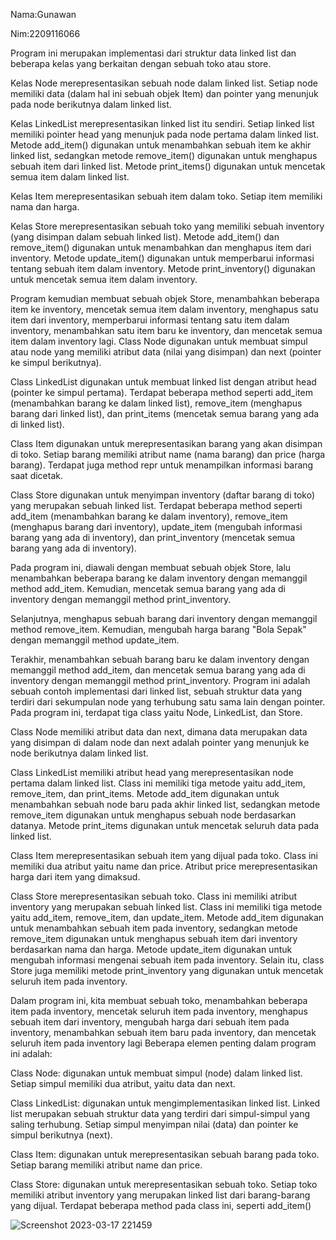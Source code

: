 Nama:Gunawan

Nim:2209116066

Program ini merupakan implementasi dari struktur data linked list dan beberapa kelas yang berkaitan dengan sebuah toko atau store.

Kelas Node merepresentasikan sebuah node dalam linked list. Setiap node memiliki data (dalam hal ini sebuah objek Item) dan pointer yang menunjuk pada node berikutnya dalam linked list.

Kelas LinkedList merepresentasikan linked list itu sendiri. Setiap linked list memiliki pointer head yang menunjuk pada node pertama dalam linked list. Metode add_item() digunakan untuk menambahkan sebuah item ke akhir linked list, sedangkan metode remove_item() digunakan untuk menghapus sebuah item dari linked list. Metode print_items() digunakan untuk mencetak semua item dalam linked list.

Kelas Item merepresentasikan sebuah item dalam toko. Setiap item memiliki nama dan harga.

Kelas Store merepresentasikan sebuah toko yang memiliki sebuah inventory (yang disimpan dalam sebuah linked list). Metode add_item() dan remove_item() digunakan untuk menambahkan dan menghapus item dari inventory. Metode update_item() digunakan untuk memperbarui informasi tentang sebuah item dalam inventory. Metode print_inventory() digunakan untuk mencetak semua item dalam inventory.

Program kemudian membuat sebuah objek Store, menambahkan beberapa item ke inventory, mencetak semua item dalam inventory, menghapus satu item dari inventory, memperbarui informasi tentang satu item dalam inventory,
menambahkan satu item baru ke inventory, dan mencetak semua item dalam inventory lagi.
Class Node digunakan untuk membuat simpul atau node yang memiliki atribut data (nilai yang disimpan) dan next (pointer ke simpul berikutnya).

Class LinkedList digunakan untuk membuat linked list dengan atribut head (pointer ke simpul pertama). Terdapat beberapa method seperti add_item (menambahkan barang ke dalam linked list), remove_item (menghapus barang dari linked list), dan print_items (mencetak semua barang yang ada di linked list).

Class Item digunakan untuk merepresentasikan barang yang akan disimpan di toko. Setiap barang memiliki atribut name (nama barang) dan price (harga barang). Terdapat juga method repr untuk menampilkan informasi barang saat dicetak.

Class Store digunakan untuk menyimpan inventory (daftar barang di toko) yang merupakan sebuah linked list. Terdapat beberapa method seperti add_item (menambahkan barang ke dalam inventory), remove_item (menghapus barang dari inventory), update_item (mengubah informasi barang yang ada di inventory), dan print_inventory (mencetak semua barang yang ada di inventory).

Pada program ini, diawali dengan membuat sebuah objek Store, lalu menambahkan beberapa barang ke dalam inventory dengan memanggil method add_item. Kemudian, mencetak semua barang yang ada di inventory dengan memanggil method print_inventory.

Selanjutnya, menghapus sebuah barang dari inventory dengan memanggil method remove_item. Kemudian, mengubah harga barang "Bola Sepak" dengan memanggil method update_item.

Terakhir, menambahkan sebuah barang baru ke dalam inventory dengan memanggil method add_item, dan mencetak semua barang yang ada di inventory dengan memanggil method print_inventory.
Program ini adalah sebuah contoh implementasi dari linked list, sebuah struktur data yang terdiri dari sekumpulan node yang terhubung satu sama lain dengan pointer. Pada program ini, terdapat tiga class yaitu Node, LinkedList, dan Store.

Class Node memiliki atribut data dan next, dimana data merupakan data yang disimpan di dalam node dan next adalah pointer yang menunjuk ke node berikutnya dalam linked list.

Class LinkedList memiliki atribut head yang merepresentasikan node pertama dalam linked list. Class ini memiliki tiga metode yaitu add_item, remove_item, dan print_items. Metode add_item digunakan untuk menambahkan sebuah node baru pada akhir linked list, sedangkan metode remove_item digunakan untuk menghapus sebuah node berdasarkan datanya. Metode print_items digunakan untuk mencetak seluruh data pada linked list.

Class Item merepresentasikan sebuah item yang dijual pada toko. Class ini memiliki dua atribut yaitu name dan price. Atribut price merepresentasikan harga dari item yang dimaksud.

Class Store merepresentasikan sebuah toko. Class ini memiliki atribut inventory yang merupakan sebuah linked list. Class ini memiliki tiga metode yaitu add_item, remove_item, dan update_item. Metode add_item digunakan untuk menambahkan sebuah item pada inventory, sedangkan metode remove_item digunakan untuk menghapus sebuah item dari inventory berdasarkan nama dan harga. Metode update_item digunakan untuk mengubah informasi mengenai sebuah item pada inventory. Selain itu, class Store juga memiliki metode print_inventory yang digunakan untuk mencetak seluruh item pada inventory.

Dalam program ini, kita membuat sebuah toko, menambahkan beberapa item pada inventory, mencetak seluruh item pada inventory, menghapus sebuah item dari inventory, mengubah harga dari sebuah item pada inventory, menambahkan sebuah item baru pada inventory, dan mencetak seluruh item pada inventory lagi
Beberapa elemen penting dalam program ini adalah:

Class Node: digunakan untuk membuat simpul (node) dalam linked list. Setiap simpul memiliki dua atribut, yaitu data dan next.

Class LinkedList: digunakan untuk mengimplementasikan linked list. Linked list merupakan sebuah struktur data yang terdiri dari simpul-simpul yang saling terhubung. Setiap simpul menyimpan nilai (data) dan pointer ke simpul berikutnya (next).

Class Item: digunakan untuk merepresentasikan sebuah barang pada toko. Setiap barang memiliki atribut name dan price.

Class Store: digunakan untuk merepresentasikan sebuah toko. Setiap toko memiliki atribut inventory yang merupakan linked list dari barang-barang yang dijual. Terdapat beberapa method pada class ini, seperti add_item() 

![Screenshot 2023-03-17 221459](https://user-images.githubusercontent.com/127533024/225931744-a80fc114-b69a-4553-ac0e-9db30574154b.png)
